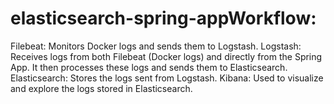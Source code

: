 # elasticsearch-spring-appWorkflow:
Filebeat: Monitors Docker logs and sends them to Logstash.
Logstash: Receives logs from both Filebeat (Docker logs) and directly from the Spring App. It then processes these logs and sends them to Elasticsearch.
Elasticsearch: Stores the logs sent from Logstash.
Kibana: Used to visualize and explore the logs stored in Elasticsearch.
